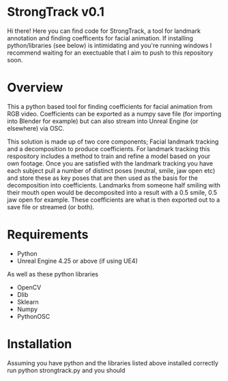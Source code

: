 # StrongTrack v0.1
Hi there! Here you can find code for StrongTrack, a tool for landmark annotation and finding coefficents for facial animation. If installing python/libraries (see below) is intimidating and you're running windows I recommend waiting for an exectuable that I aim to push to this repository soon.

# Overview
This a python based tool for finding coefficients for facial animation from RGB video. Coefficients can be exported as a numpy save file (for importing into Blender for example) but can also stream into Unreal Engine (or elsewhere) via OSC.

This solution is made up of two core components; Facial landmark tracking and a decomposition to produce coefficients. For landmark tracking this respository includes a method to train and refine a model based on your own footage. Once you are satisfied with the landmark tracking you have each subject pull a number of distinct poses (neutral, smile, jaw open etc) and store these as key poses that are then used as the basis for the decomposition into coefficients. Landmarks from someone half smiling with their mouth open would be decomposited into a result with a 0.5 smile, 0.5 jaw open for example. These coefficients are what is then exported out to a save file or streamed (or both).

# Requirements
* Python
* Unreal Engine 4.25 or above (if using UE4)

As well as these python libraries
* OpenCV
* Dlib
* Sklearn
* Numpy
* PythonOSC

# Installation
Assuming you have python and the libraries listed above installed correctly run python strongtrack.py and you should 


